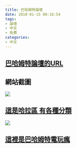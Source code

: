 ```yaml
---
title: 巴哈姆特論壇
date: 2018-01-15 00:16:54
tags:
- 論壇
- 中文
- 免費
categories:
- 中文
---
```


## [巴哈姆特論壇的URL](https://www.gamer.com.tw/)

## 網站截圖
![](https://i.imgur.com/OFyFLhT.png)

## [這是哈拉區 有各種分類](https://forum.gamer.com.tw/)
![](https://i.imgur.com/eIFQa7d.png)

## [這裡是巴哈姆特電玩瘋](https://gnn.gamer.com.tw/gamecrazy.php)

